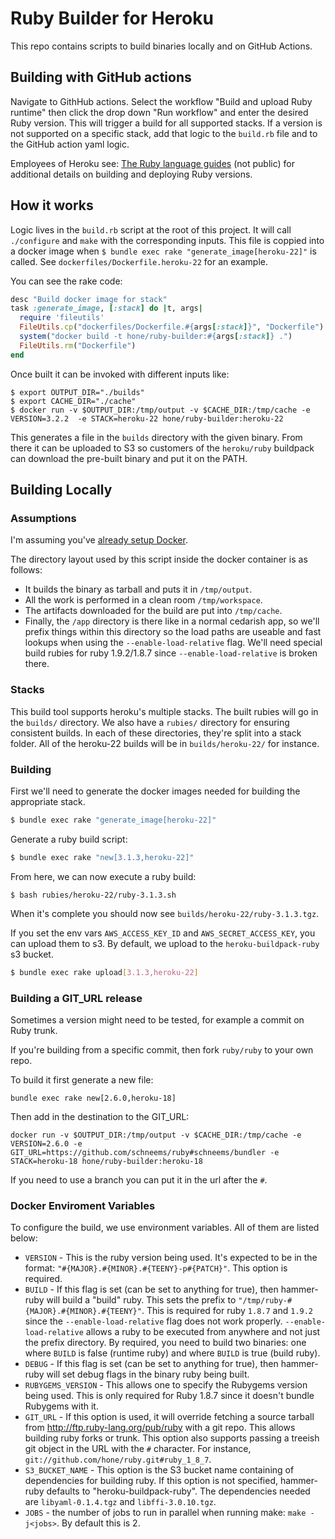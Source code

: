 # Ruby Builder for Heroku

This repo contains scripts to build binaries locally and on GitHub Actions.

## Building with GitHub actions

Navigate to GithHub actions. Select the workflow "Build and upload Ruby runtime" then click the drop down "Run workflow" and enter the desired Ruby version. This will trigger a build for all supported stacks. If a version is not supported on a specific stack, add that logic to the `build.rb` file and to the GitHub action yaml logic.

Employees of Heroku see: [The Ruby language guides](https://github.com/heroku/languages-team/tree/main/languages/ruby) (not public) for additional details on building and deploying Ruby versions.

## How it works

Logic lives in the `build.rb` script at the root of this project. It will call `./configure` and `make` with the corresponding inputs. This file is coppied into a docker image when `$ bundle exec rake "generate_image[heroku-22]"` is called. See `dockerfiles/Dockerfile.heroku-22` for an example.

You can see the rake code:

```ruby
desc "Build docker image for stack"
task :generate_image, [:stack] do |t, args|
  require 'fileutils'
  FileUtils.cp("dockerfiles/Dockerfile.#{args[:stack]}", "Dockerfile")
  system("docker build -t hone/ruby-builder:#{args[:stack]} .")
  FileUtils.rm("Dockerfile")
end
```

Once built it can be invoked with different inputs like:

```
$ export OUTPUT_DIR="./builds"
$ export CACHE_DIR="./cache"
$ docker run -v $OUTPUT_DIR:/tmp/output -v $CACHE_DIR:/tmp/cache -e VERSION=3.2.2  -e STACK=heroku-22 hone/ruby-builder:heroku-22
```

This generates a file in the `builds` directory with the given binary. From there it can be uploaded to S3 so customers of the `heroku/ruby` buildpack can download the pre-built binary and put it on the PATH.

## Building Locally

### Assumptions

I'm assuming you've [already setup Docker](https://www.docker.io/gettingstarted/).

The directory layout used by this script inside the docker container is as follows:

* It builds the binary as tarball and puts it in `/tmp/output`.
* All the work is performed in a clean room `/tmp/workspace`.
* The artifacts downloaded for the build are put into `/tmp/cache`.
* Finally, the `/app` directory is there like in a normal cedarish app, so we'll prefix things within this directory so the load paths are useable and fast lookups when using the `--enable-load-relative` flag. We'll need special build rubies for ruby 1.9.2/1.8.7 since `--enable-load-relative` is broken there.

### Stacks

This build tool supports heroku's multiple stacks. The built rubies will go in the `builds/` directory. We also have a `rubies/` directory for ensuring consistent builds. In each of these directories, they're split into a stack folder. All of the heroku-22 builds will be in `builds/heroku-22/` for instance.

### Building

First we'll need to generate the docker images needed for building the appropriate stack.

```sh
$ bundle exec rake "generate_image[heroku-22]"
```

Generate a ruby build script:

```sh
$ bundle exec rake "new[3.1.3,heroku-22]"
```

From here, we can now execute a ruby build:

```
$ bash rubies/heroku-22/ruby-3.1.3.sh
```

When it's complete you should now see `builds/heroku-22/ruby-3.1.3.tgz`.

If you set the env vars `AWS_ACCESS_KEY_ID` and `AWS_SECRET_ACCESS_KEY`, you can upload them to s3. By default, we upload to the `heroku-buildpack-ruby` s3 bucket.

```sh
$ bundle exec rake upload[3.1.3,heroku-22]
```

### Building a GIT_URL release

Sometimes a version might need to be tested, for example a commit on Ruby trunk.

If you're building from a specific commit, then fork `ruby/ruby` to your own repo.

To build it first generate a new file:

```
bundle exec rake new[2.6.0,heroku-18]
```

Then add in the destination to the GIT_URL:

```
docker run -v $OUTPUT_DIR:/tmp/output -v $CACHE_DIR:/tmp/cache -e VERSION=2.6.0 -e GIT_URL=https://github.com/schneems/ruby#schneems/bundler -e STACK=heroku-18 hone/ruby-builder:heroku-18
```

If you need to use a branch you can put it in the url after the `#`.

### Docker Enviroment Variables

To configure the build, we use environment variables. All of them are listed below:

* `VERSION` - This is the ruby version being used. It's expected to be in the format: `"#{MAJOR}.#{MINOR}.#{TEENY}-p#{PATCH}"`. This option is required.
* `BUILD` - If this flag is set (can be set to anything for true), then hammer-ruby will build a "build" ruby. This sets the prefix to `"/tmp/ruby-#{MAJOR}.#{MINOR}.#{TEENY}"`. This is required for ruby `1.8.7` and `1.9.2` since the `--enable-load-relative` flag does not work properly. `--enable-load-relative` allows a ruby to be executed from anywhere and not just the prefix directory. By required, you need to build two binaries: one where `BUILD` is false (runtime ruby) and where `BUILD` is true (build ruby).
* `DEBUG` - If this flag is set (can be set to anything for true), then hammer-ruby will set debug flags in the binary ruby being built.
* `RUBYGEMS_VERSION` - This allows one to specify the Rubygems version being used. This is only required for Ruby 1.8.7 since it doesn't bundle Rubygems with it.
* `GIT_URL` - If this option is used, it will override fetching a source tarball from <http://ftp.ruby-lang.org/pub/ruby> with a git repo. This allows building ruby forks or trunk. This option also supports passing a treeish git object in the URL with the `#` character. For instance, `git://github.com/hone/ruby.git#ruby_1_8_7`.
* `S3_BUCKET_NAME` - This option is the S3 bucket name containing of dependencies for building ruby. If this option is not specified, hammer-ruby defaults to "heroku-buildpack-ruby". The dependencies needed are `libyaml-0.1.4.tgz` and `libffi-3.0.10.tgz`.
* `JOBS` - the number of jobs to run in parallel when running make: `make -j<jobs>`. By default this is 2.

